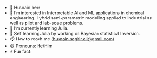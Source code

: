 - 👋 Husnain here
- 👀 I’m interested in Interpretable AI and ML applications in chemical engineering. Hybrid semi-parametric modelling applied to industrial as well as pilot and lab-scale problems. 
- 🌱 I’m currently learning Julia. 
- 💞️ Self learning Julia by working on Bayesian statistical Inversion.
- 📫 How to reach me (husnain.saghir.ali@gmail.com)
- 😄 Pronouns: He/Him
- ⚡ Fun fact: 

<!---
Husnain-Saghir1997/Husnain-Saghir1997 is a ✨ special ✨ repository because its `README.md` (this file) appears on your GitHub profile.
You can click the Preview link to take a look at your changes.
--->
